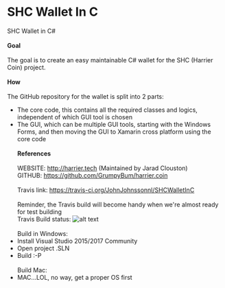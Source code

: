 # SHC Wallet In C
SHC Wallet in C#
<BR><BR>
<B>Goal</b><BR><BR>
The goal is to create an easy maintainable C# wallet for the SHC (Harrier Coin) project.<BR><BR>
<B>How</b><BR><BR>
The GitHub repository for the wallet is split into 2 parts: <BR>
  - The core code, this contains all the required classes and logics, independent of which GUI tool is chosen<BR>
  - The GUI, which can be multiple GUI tools, starting with the Windows Forms, and then moving the GUI to Xamarin cross platform using the core code
<BR><BR>
  <B>References</B><BR><BR>
WEBSITE:    http://harrier.tech (Maintained by Jarad Clouston)<BR>
GITHUB:     https://github.com/GrumpyBum/harrier.coin<BR><BR>
Travis link: https://travis-ci.org/JohnJohnssonnl/SHCWalletInC<BR>
<BR>Reminder, the Travis build will become handy when we're almost ready for test building<BR>
Travis Build status:   ![alt text](https://travis-ci.org/JohnJohnssonnl/SHCWalletInC.svg?branch=master)<BR><BR>
Build in Windows: <BR>
- Install Visual Studio 2015/2017 Community<BR>
- Open project .SLN<BR>
- Build :-P<BR><BR>
Build Mac:<BR>
- MAC...LOL, no way, get a proper OS first
